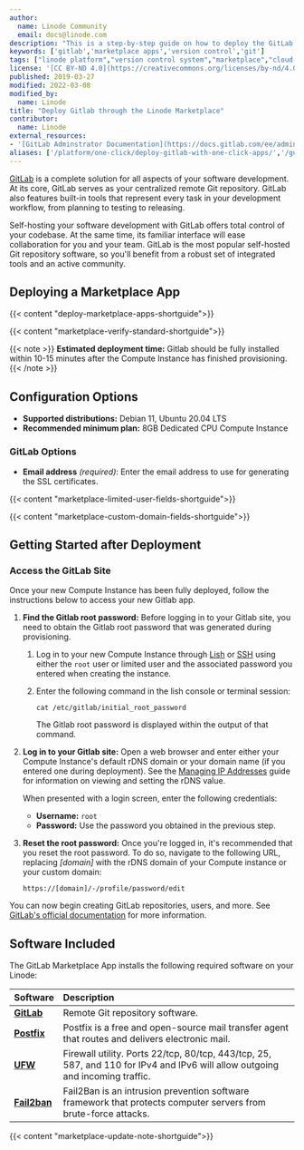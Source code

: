 ```yaml
---
author:
  name: Linode Community
  email: docs@linode.com
description: "This is a step-by-step guide on how to deploy the GitLab application, a solution for your software development needs, by using the Linode Marketplace."
keywords: ['gitlab','marketplace apps','version control','git']
tags: ["linode platform","version control system","marketplace","cloud-manager"]
license: '[CC BY-ND 4.0](https://creativecommons.org/licenses/by-nd/4.0)'
published: 2019-03-27
modified: 2022-03-08
modified_by:
  name: Linode
title: "Deploy Gitlab through the Linode Marketplace"
contributor:
  name: Linode
external_resources:
- '[GitLab Adminstrator Documentation](https://docs.gitlab.com/ee/administration/)'
aliases: ['/platform/one-click/deploy-gitlab-with-one-click-apps/','/guides/deploy-gitlab-with-one-click-apps/', '/platform/marketplace/deploy-gitlab-with-marketplace-apps/', '/guides/deploy-gitlab-with-marketplace-apps/','/guides/gitlab-marketplace-app/']
---
```


[GitLab](https://about.gitlab.com/) is a complete solution for all aspects of your software development. At its core, GitLab serves as your centralized remote Git repository. GitLab also features built-in tools that represent every task in your development workflow, from planning to testing to releasing.

Self-hosting your software development with GitLab offers total control of your codebase. At the same time, its familiar interface will ease collaboration for you and your team. GitLab is the most popular self-hosted Git repository software, so you'll benefit from a robust set of integrated tools and an active community.

## Deploying a Marketplace App

{{< content "deploy-marketplace-apps-shortguide">}}

{{< content "marketplace-verify-standard-shortguide">}}

{{< note >}}
**Estimated deployment time:** Gitlab should be fully installed within 10-15 minutes after the Compute Instance has finished provisioning.
{{< /note >}}

## Configuration Options

- **Supported distributions:** Debian 11, Ubuntu 20.04 LTS
- **Recommended minimum plan:** 8GB Dedicated CPU Compute Instance

### GitLab Options

- **Email address** *(required)*: Enter the email address to use for generating the SSL certificates.

{{< content "marketplace-limited-user-fields-shortguide">}}

{{< content "marketplace-custom-domain-fields-shortguide">}}

## Getting Started after Deployment

### Access the GitLab Site

Once your new Compute Instance has been fully deployed, follow the instructions below to access your new Gitlab app.

1. **Find the Gitlab root password:** Before logging in to your Gitlab site, you need to obtain the Gitlab root password that was generated during provisioning.

    1. Log in to your new Compute Instance through [Lish](/docs/products/compute/compute-instances/guides/lish/) or [SSH](/docs/guides/connect-to-server-over-ssh/) using either the `root` user or limited user and the associated password you entered when creating the instance.

    1.  Enter the following command in the lish console or terminal session:

            cat /etc/gitlab/initial_root_password

        The Gitlab root password is displayed within the output of that command.

1. **Log in to your Gitlab site:** Open a web browser and enter either your Compute Instance's default rDNS domain or your domain name (if you entered one during deployment). See the [Managing IP Addresses](/docs/products/compute/compute-instances/guides/manage-ip-addresses/) guide for information on viewing and setting the rDNS value.

    When presented with a login screen, enter the following credentials:

    - **Username:** `root`
    - **Password:** Use the password you obtained in the previous step.

1.  **Reset the root password:** Once you're logged in, it's recommended that you reset the root password. To do so, navigate to the following URL, replacing *[domain]* with the rDNS domain of your Compute instance or your custom domain:

        https://[domain]/-/profile/password/edit

You can now begin creating GitLab repositories, users, and more. See [GitLab's official documentation](https://docs.gitlab.com/ee/university/training/topics/getting_started.html) for more information.

## Software Included

The GitLab Marketplace App installs the following required software on your Linode:

| **Software** | **Description** |
|:--------------|:------------|
| [**GitLab**](https://about.gitlab.com/) | Remote Git repository software. |
| [**Postfix**](http://www.postfix.org/) | Postfix is a free and open-source mail transfer agent that routes and delivers electronic mail. |
| [**UFW**](https://wiki.ubuntu.com/UncomplicatedFirewall) | Firewall utility. Ports 22/tcp, 80/tcp, 443/tcp, 25, 587, and 110 for IPv4 and IPv6 will allow outgoing and incoming traffic. |
| [**Fail2ban**](https://www.fail2ban.org/wiki/index.php/Main_Page) | Fail2Ban is an intrusion prevention software framework that protects computer servers from brute-force attacks. |

{{< content "marketplace-update-note-shortguide">}}